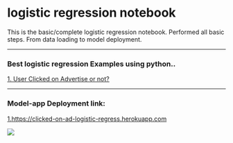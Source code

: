# logistic regression notebook

 This is the basic/complete logistic regression notebook. Performed all basic steps. From data loading to model deployment.
 ***
### Best logistic regression Examples using python..

<a href="https://github.com/ShrikantUppin/2_logistic-regression-notebook/blob/main/clicked%20on%20Ad%20.ipynb/" target="_blank">1. User Clicked on Advertise or not?</a>
***
### Model-app Deployment link:

<a href="https://clicked-on-ad-logistic-regress.herokuapp.com/" target="_blank">1.https://clicked-on-ad-logistic-regress.herokuapp.com</a>

![](https://github.com/ShrikantUppin/Logistic-Regression-Complete-Notebook/blob/main/streamlit.png?raw=true)

